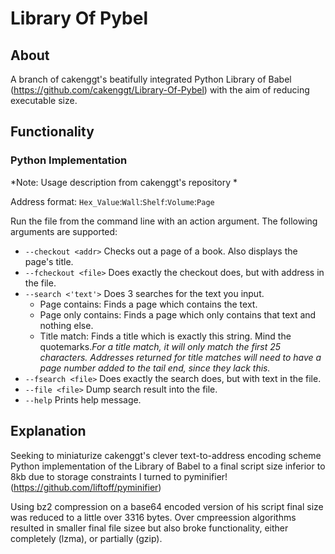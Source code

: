 # Library Of Pybel
## About
A branch of cakenggt's beatifully integrated Python Library of Babel (https://github.com/cakenggt/Library-Of-Pybel) with the aim of reducing executable size.
## Functionality
### Python Implementation

*Note: Usage description from cakenggt's repository *

Address format: `Hex_Value`:`Wall`:`Shelf`:`Volume`:`Page`

Run the file from the command line with an action argument. The following arguments are supported:
* `--checkout <addr>` Checks out a page of a book. Also displays the page's title.
* `--fcheckout <file>` Does exactly the checkout does, but with address in the file.
* `--search <'text'>` Does 3 searches for the text you input.
  * Page contains: Finds a page which contains the text.
  * Page only contains: Finds a page which only contains that text and nothing else.
  * Title match: Finds a title which is exactly this string. 
  Mind the quotemarks.*For a title match, it will only match the first 25 characters. Addresses returned for title matches will need to have a page number added to the tail end, since they lack this.*
* `--fsearch <file>`  Does exactly the search does, but with text in the file.
* `--file <file>` Dump search result into the file.
* `--help` Prints help message.

## Explanation

Seeking to miniaturize cakenggt's clever text-to-address encoding scheme Python implementation of the Library of Babel to a final script size inferior to 8kb due to storage constraints I turned to pyminifier! (https://github.com/liftoff/pyminifier)

Using bz2 compression on a base64 encoded version of his script final size was reduced to a little over 3316 bytes. Over cmpreession algorithms resulted in smaller final file sizee but also broke functionality, either completely (lzma), or partially (gzip).
